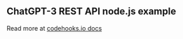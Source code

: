 ## ChatGPT-3 REST API node.js example

Read more at [codehooks.io docs](https://codehooks.io/docs/examples/chatgpt-rest-api-nodejs-example)